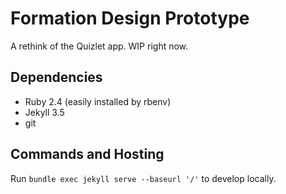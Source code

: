 # Formation Design Prototype
A rethink of the Quizlet app. WIP right now.

## Dependencies

- Ruby 2.4 (easily installed by rbenv)
- Jekyll 3.5
- git

## Commands and Hosting
Run `bundle exec jekyll serve --baseurl '/'` to develop locally.
